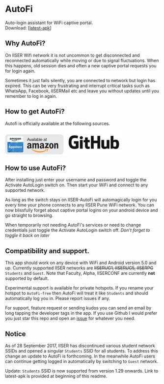 # AutoFi
Auto-login assistant for WiFi captive portal.  
Download: [[latest-apk](https://github.com/harsgak/AutoFi/blob/master/factory/kids/AutoFi.34.apk?raw=true)]

## Why AutoFi?
On IISER Wifi network it is not uncommon to get disconnected and reconnected automatically while moving or due to signal fluctuations. When this happens, old session dies and often a new captive portal requests you for login again.

Sometimes it just fails silently, you are connected to network but login has expired. This can be very frustrating and interrupt critical tasks such as WhatsApp, Facebook, IISERMail etc and leave you without updates until you remember to log in again.

## How to get AutoFi?
Autofi is officially available at the following sources.  

[![AutoFi on Amazon](/images/amazon-appsstore-us-gray-v2.png)](https://www.amazon.com/gp/mas/dl/android?p=in.ac.iiserpune.students.gakhare.harsh.iiserautofi) 
[![AutoFi on GitHub](/images/GitHub_Logo.png)](https://github.com/harsgak/AutoFi/)


## How to use AutoFi?
After installing just enter your username and password and toggle the Activate AutoLogin switch on. Then start your WiFi and connect to any supported network.

As long as the switch stays on IISER-AutoFi will automagically login for you every time your phone connects to any IISER Pune WiFi network. You can now blissfully forget about captive portal logins on your android device and go straight to browsing.

When temporarily not needing AutoFi's services or need to change credentials just toggle the Activate AutoLogin switch off. 
_Don't forget to toggle it back on later_


## Compatibility and support. 
This app should work on any device with WiFi and Android version 5.0 and up. Currently supported IISER networks are ~~IISERUG1, IISERUG5, IISERPG~~ `Students` and `Guest`. Note that Faculty, Alpha, IISERCONF are currently **not** supported by default.  

Experimental support is available for private hotspots. If you rename your hotspot to `AutoFi-free` then AutoFi will treat it like `Students` and should automatically log you in. Please report issues if any. 


For support, feature request or sending kudos you can send an email by long tapping the developer tags in the app. If you use Github I would prefer you just star this repo and open an [issue](https://github.com/harsgak/AutoFi/issues) for whatever you need.

## Notice
As of 28 September 2017, IISER has discontinued various student network SSIDs and opened a singular `Students` SSID for all students. To address this change an update to AutoFi is forthcoming. In the meanwhile AutoFi users can continue getting logged in automatically by switching to `Guest` network.

Update: `Students` SSID is now supported from version 1.29 onwards. Link to latest-apk is provided at beginning of this readme.
